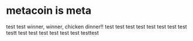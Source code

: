 # metacoin is meta

test
test
winner, winner, chicken dinner!!
test
test
test
test
test
test
test
test
testt
test
test
test
test
test
test
testtest
